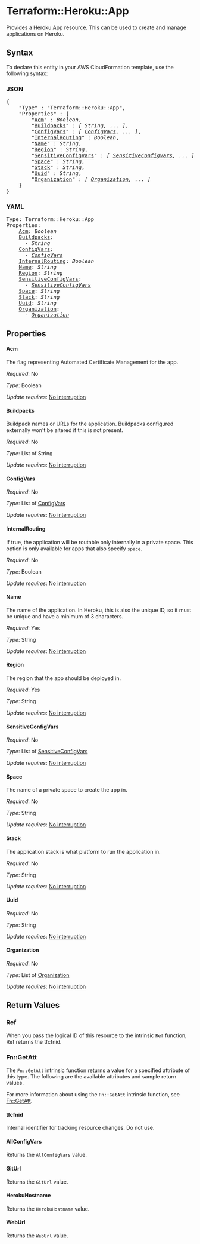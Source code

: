 # Terraform::Heroku::App

Provides a Heroku App resource. This can be used to
create and manage applications on Heroku.

## Syntax

To declare this entity in your AWS CloudFormation template, use the following syntax:

### JSON

<pre>
{
    "Type" : "Terraform::Heroku::App",
    "Properties" : {
        "<a href="#acm" title="Acm">Acm</a>" : <i>Boolean</i>,
        "<a href="#buildpacks" title="Buildpacks">Buildpacks</a>" : <i>[ String, ... ]</i>,
        "<a href="#configvars" title="ConfigVars">ConfigVars</a>" : <i>[ <a href="configvars.md">ConfigVars</a>, ... ]</i>,
        "<a href="#internalrouting" title="InternalRouting">InternalRouting</a>" : <i>Boolean</i>,
        "<a href="#name" title="Name">Name</a>" : <i>String</i>,
        "<a href="#region" title="Region">Region</a>" : <i>String</i>,
        "<a href="#sensitiveconfigvars" title="SensitiveConfigVars">SensitiveConfigVars</a>" : <i>[ <a href="sensitiveconfigvars.md">SensitiveConfigVars</a>, ... ]</i>,
        "<a href="#space" title="Space">Space</a>" : <i>String</i>,
        "<a href="#stack" title="Stack">Stack</a>" : <i>String</i>,
        "<a href="#uuid" title="Uuid">Uuid</a>" : <i>String</i>,
        "<a href="#organization" title="Organization">Organization</a>" : <i>[ <a href="organization.md">Organization</a>, ... ]</i>
    }
}
</pre>

### YAML

<pre>
Type: Terraform::Heroku::App
Properties:
    <a href="#acm" title="Acm">Acm</a>: <i>Boolean</i>
    <a href="#buildpacks" title="Buildpacks">Buildpacks</a>: <i>
      - String</i>
    <a href="#configvars" title="ConfigVars">ConfigVars</a>: <i>
      - <a href="configvars.md">ConfigVars</a></i>
    <a href="#internalrouting" title="InternalRouting">InternalRouting</a>: <i>Boolean</i>
    <a href="#name" title="Name">Name</a>: <i>String</i>
    <a href="#region" title="Region">Region</a>: <i>String</i>
    <a href="#sensitiveconfigvars" title="SensitiveConfigVars">SensitiveConfigVars</a>: <i>
      - <a href="sensitiveconfigvars.md">SensitiveConfigVars</a></i>
    <a href="#space" title="Space">Space</a>: <i>String</i>
    <a href="#stack" title="Stack">Stack</a>: <i>String</i>
    <a href="#uuid" title="Uuid">Uuid</a>: <i>String</i>
    <a href="#organization" title="Organization">Organization</a>: <i>
      - <a href="organization.md">Organization</a></i>
</pre>

## Properties

#### Acm

The flag representing Automated Certificate Management for the app.

_Required_: No

_Type_: Boolean

_Update requires_: [No interruption](https://docs.aws.amazon.com/AWSCloudFormation/latest/UserGuide/using-cfn-updating-stacks-update-behaviors.html#update-no-interrupt)

#### Buildpacks

Buildpack names or URLs for the application.
Buildpacks configured externally won't be altered if this is not present.

_Required_: No

_Type_: List of String

_Update requires_: [No interruption](https://docs.aws.amazon.com/AWSCloudFormation/latest/UserGuide/using-cfn-updating-stacks-update-behaviors.html#update-no-interrupt)

#### ConfigVars

_Required_: No

_Type_: List of <a href="configvars.md">ConfigVars</a>

_Update requires_: [No interruption](https://docs.aws.amazon.com/AWSCloudFormation/latest/UserGuide/using-cfn-updating-stacks-update-behaviors.html#update-no-interrupt)

#### InternalRouting

If true, the application will be routable
only internally in a private space. This option is only available for apps
that also specify `space`.

_Required_: No

_Type_: Boolean

_Update requires_: [No interruption](https://docs.aws.amazon.com/AWSCloudFormation/latest/UserGuide/using-cfn-updating-stacks-update-behaviors.html#update-no-interrupt)

#### Name

The name of the application. In Heroku, this is also the
unique ID, so it must be unique and have a minimum of 3 characters.

_Required_: Yes

_Type_: String

_Update requires_: [No interruption](https://docs.aws.amazon.com/AWSCloudFormation/latest/UserGuide/using-cfn-updating-stacks-update-behaviors.html#update-no-interrupt)

#### Region

The region that the app should be deployed in.

_Required_: Yes

_Type_: String

_Update requires_: [No interruption](https://docs.aws.amazon.com/AWSCloudFormation/latest/UserGuide/using-cfn-updating-stacks-update-behaviors.html#update-no-interrupt)

#### SensitiveConfigVars

_Required_: No

_Type_: List of <a href="sensitiveconfigvars.md">SensitiveConfigVars</a>

_Update requires_: [No interruption](https://docs.aws.amazon.com/AWSCloudFormation/latest/UserGuide/using-cfn-updating-stacks-update-behaviors.html#update-no-interrupt)

#### Space

The name of a private space to create the app in.

_Required_: No

_Type_: String

_Update requires_: [No interruption](https://docs.aws.amazon.com/AWSCloudFormation/latest/UserGuide/using-cfn-updating-stacks-update-behaviors.html#update-no-interrupt)

#### Stack

The application stack is what platform to run the application
in.

_Required_: No

_Type_: String

_Update requires_: [No interruption](https://docs.aws.amazon.com/AWSCloudFormation/latest/UserGuide/using-cfn-updating-stacks-update-behaviors.html#update-no-interrupt)

#### Uuid

_Required_: No

_Type_: String

_Update requires_: [No interruption](https://docs.aws.amazon.com/AWSCloudFormation/latest/UserGuide/using-cfn-updating-stacks-update-behaviors.html#update-no-interrupt)

#### Organization

_Required_: No

_Type_: List of <a href="organization.md">Organization</a>

_Update requires_: [No interruption](https://docs.aws.amazon.com/AWSCloudFormation/latest/UserGuide/using-cfn-updating-stacks-update-behaviors.html#update-no-interrupt)

## Return Values

### Ref

When you pass the logical ID of this resource to the intrinsic `Ref` function, Ref returns the tfcfnid.

### Fn::GetAtt

The `Fn::GetAtt` intrinsic function returns a value for a specified attribute of this type. The following are the available attributes and sample return values.

For more information about using the `Fn::GetAtt` intrinsic function, see [Fn::GetAtt](https://docs.aws.amazon.com/AWSCloudFormation/latest/UserGuide/intrinsic-function-reference-getatt.html).

#### tfcfnid

Internal identifier for tracking resource changes. Do not use.

#### AllConfigVars

Returns the <code>AllConfigVars</code> value.

#### GitUrl

Returns the <code>GitUrl</code> value.

#### HerokuHostname

Returns the <code>HerokuHostname</code> value.

#### WebUrl

Returns the <code>WebUrl</code> value.

